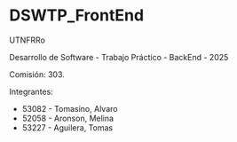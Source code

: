 # DSWTP_FrontEnd
UTNFRRo

Desarrollo de Software - Trabajo Práctico - BackEnd - 2025

Comisión: 303.

Integrantes:
- 53082 - Tomasino, Alvaro
- 52058 - Aronson, Melina
- 53227 - Aguilera, Tomas
